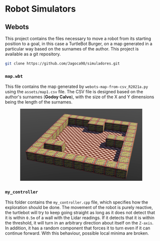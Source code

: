 # Robot Simulators

## Webots

This project contains the files necessary to move a robot from its starting position to a goal, in this case a TurtleBot Burger, on a map generated in a particular way based on the surnames of the author. This project is available as a git repository.

```bash
git clone https://github.com/Jagoca98/simuladores.git
```

### `map.wbt`

This file contains the map generated by `webots-map-from-csv_R2021a.py` using the `assets/map1.csv` file. The CSV file is designed based on the author's surnames (**Godoy Calvo**), with the size of the X and Y dimensions being the length of the surnames.

<p align="center">
    <img src="assets/Webots-Map.png" width="80%" height="80%">
</p>

### `my_controller`

This folder contains the `my_controller.cpp` file, which specifies how the exploration should be done. The movement of the robot is purely reactive, the turtlebot will try to keep going straight as long as it does not detect that it is within `0.5m` of a wall with the Lidar readings. If it detects that it is within the threshold, it will turn in an arbitrary direction about itself on the `Z-axis`. In addition, it has a random component that forces it to turn even if it can continue forward. With this behaviour, possible local minima are broken.





